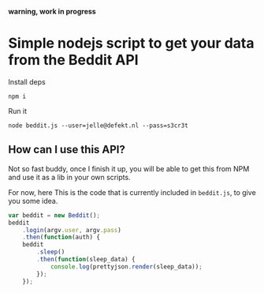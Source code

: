 **warning, work in progress**

# Simple nodejs script to get your data from the Beddit API

Install deps

	npm i

Run it

	node beddit.js --user=jelle@defekt.nl --pass=s3cr3t

## How can I use this API?

Not so fast buddy, once I finish it up, you will be able to get this
from NPM and use it as a lib in your own scripts.

For now, here This is the code that is currently included in `beddit.js`, to give you some idea.

```javascript
var beddit = new Beddit();
beddit
	.login(argv.user, argv.pass)
	.then(function(auth) {
	beddit
		.sleep()
		.then(function(sleep_data) {
			console.log(prettyjson.render(sleep_data));
		});
	});
```

